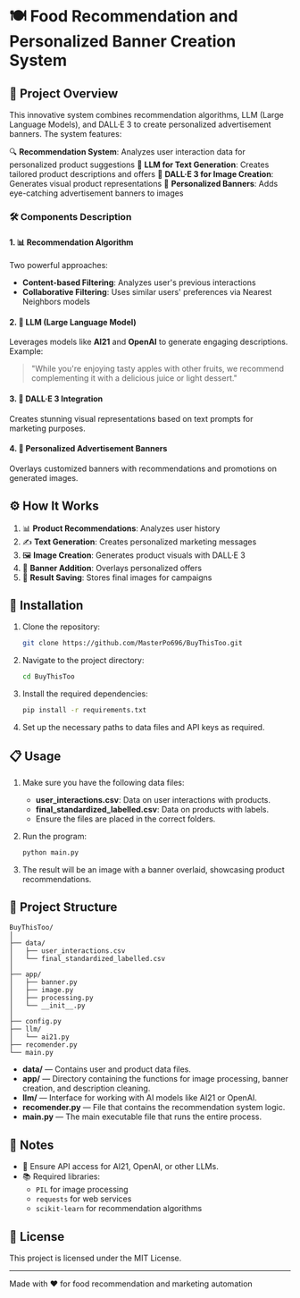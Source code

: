 # 🍽️ Food Recommendation and Personalized Banner Creation System

## 🌟 Project Overview

This innovative system combines recommendation algorithms, LLM (Large Language Models), and DALL·E 3 to create personalized advertisement banners. The system features:

🔍 **Recommendation System**: Analyzes user interaction data for personalized product suggestions
🤖 **LLM for Text Generation**: Creates tailored product descriptions and offers
🎨 **DALL·E 3 for Image Creation**: Generates visual product representations
🎯 **Personalized Banners**: Adds eye-catching advertisement banners to images

### 🛠️ Components Description

#### 1. 📊 Recommendation Algorithm
Two powerful approaches:
- **Content-based Filtering**: Analyzes user's previous interactions
- **Collaborative Filtering**: Uses similar users' preferences via Nearest Neighbors models

#### 2. 🧠 LLM (Large Language Model)
Leverages models like **AI21** and **OpenAI** to generate engaging descriptions. Example:
> "While you're enjoying tasty apples with other fruits, we recommend complementing it with a delicious juice or light dessert."

#### 3. 🎨 DALL·E 3 Integration
Creates stunning visual representations based on text prompts for marketing purposes.

#### 4. 🎯 Personalized Advertisement Banners
Overlays customized banners with recommendations and promotions on generated images.

## ⚙️ How It Works

1. 📊 **Product Recommendations**: Analyzes user history
2. ✍️ **Text Generation**: Creates personalized marketing messages
3. 🖼️ **Image Creation**: Generates product visuals with DALL·E 3
4. 🎨 **Banner Addition**: Overlays personalized offers
5. 💾 **Result Saving**: Stores final images for campaigns

## 🚀 Installation

1. Clone the repository:

    ```bash
    git clone https://github.com/MasterPo696/BuyThisToo.git
    ```

2. Navigate to the project directory:

    ```bash
    cd BuyThisToo
    ```

3. Install the required dependencies:

    ```bash
    pip install -r requirements.txt
    ```

4. Set up the necessary paths to data files and API keys as required.

## 📋 Usage

1. Make sure you have the following data files:
    - **user_interactions.csv**: Data on user interactions with products.
    - **final_standardized_labelled.csv**: Data on products with labels.
    - Ensure the files are placed in the correct folders.

2. Run the program:

    ```bash
    python main.py
    ```

3. The result will be an image with a banner overlaid, showcasing product recommendations.

## 📁 Project Structure

```
BuyThisToo/
│
├── data/
│   ├── user_interactions.csv
│   └── final_standardized_labelled.csv
│
├── app/
│   ├── banner.py
│   ├── image.py
│   ├── processing.py
│   └── __init__.py
│
├── config.py
├── llm/
│   └── ai21.py
├── recomender.py
└── main.py
```

- **data/** — Contains user and product data files.
- **app/** — Directory containing the functions for image processing, banner creation, and description cleaning.
- **llm/** — Interface for working with AI models like AI21 or OpenAI.
- **recomender.py** — File that contains the recommendation system logic.
- **main.py** — The main executable file that runs the entire process.

## 📝 Notes

- 🔑 Ensure API access for AI21, OpenAI, or other LLMs.
- 📚 Required libraries:
  - `PIL` for image processing
  - `requests` for web services
  - `scikit-learn` for recommendation algorithms

## 📄 License

This project is licensed under the MIT License.

---
Made with ❤️ for food recommendation and marketing automation
